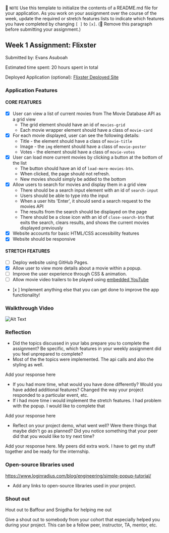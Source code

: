 📝 `NOTE` Use this template to initialize the contents of a README.md file for your application. As you work on your assignment over the course of the week, update the required or stretch features lists to indicate which features you have completed by changing `[ ]` to `[x]`. (🚫 Remove this paragraph before submitting your assignment.)

## Week 1 Assignment: Flixster

Submitted by: Evans Asuboah

Estimated time spent: 20 hours spent in total

Deployed Application (optional): [Flixster Deployed Site](ADD_LINK_HERE)

### Application Features

#### CORE FEATURES

- [x] User can view a list of current movies from The Movie Database API as a grid view
  - The grid element should have an id of `movies-grid`
  - Each movie wrapper element should have a class of `movie-card`
- [x] For each movie displayed, user can see the following details:
  - Title - the element should have a class of `movie-title`
  - Image - the `img` element should have a class of `movie-poster`
  - Votes - the element should have a class of `movie-votes`
- [x] User can load more current movies by clicking a button at the bottom of the list
  - The button should have an id of `load-more-movies-btn`.
  - When clicked, the page should not refresh.
  - New movies should simply be added to the bottom
- [x] Allow users to search for movies and display them in a grid view
  - There should be a search input element with an id of `search-input`
  - Users should be able to type into the input
  - When a user hits 'Enter', it should send a search request to the movies API
  - The results from the search should be displayed on the page
  - There should be a close icon with an id of `close-search-btn` that exits the search, clears results, and shows the current movies displayed previously
- [x] Website accounts for basic HTML/CSS accessibility features
- [x] Website should be responsive

#### STRETCH FEATURES

- [ ] Deploy website using GitHub Pages. 
- [x] Allow user to view more details about a movie within a popup.
- [ ] Improve the user experience through CSS & animation.
- [ ] Allow movie video trailers to be played using [embedded YouTube](https://support.google.com/youtube/answer/171780?hl=en)
- [x ] Implement anything else that you can get done to improve the app functionality!

### Walkthrough Video
![Alt Text](https://github.com/EvansAsuboahStetson/flixster_starter/blob/main/Animation.gif)


### Reflection

* Did the topics discussed in your labs prepare you to complete the assignment? Be specific, which features in your weekly assignment did you feel unprepared to complete?
* Most of the the topics  were implemented. The api calls and also the styling as well. 

Add your response here

* If you had more time, what would you have done differently? Would you have added additional features? Changed the way your project responded to a particular event, etc.
* If i had more time i would implement the stretch features. I had problem with the popup. I would like to complete that
  
Add your response here

* Reflect on your project demo, what went well? Were there things that maybe didn't go as planned? Did you notice something that your peer did that you would like to try next time?


Add your response here.
My peers did extra work. I have to get my stuff together and be ready for the internship.

### Open-source libraries used
https://www.loginradius.com/blog/engineering/simple-popup-tutorial/

- Add any links to open-source libraries used in your project.

### Shout out
Hout out to Baffour and Snigdha for helping me out

Give a shout out to somebody from your cohort that especially helped you during your project. This can be a fellow peer, instructor, TA, mentor, etc.
